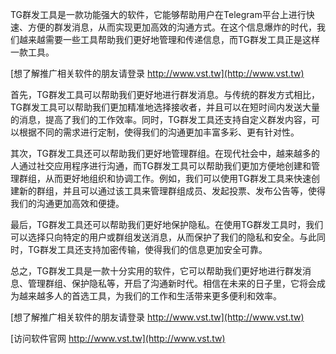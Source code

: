 TG群发工具是一款功能强大的软件，它能够帮助用户在Telegram平台上进行快速、方便的群发消息，从而实现更加高效的沟通方式。在这个信息爆炸的时代，我们越来越需要一些工具帮助我们更好地管理和传递信息，而TG群发工具正是这样一款工具。

[想了解推广相关软件的朋友请登录 http://www.vst.tw](http://www.vst.tw)

首先，TG群发工具可以帮助我们更好地进行群发消息。与传统的群发方式相比，TG群发工具可以帮助我们更加精准地选择接收者，并且可以在短时间内发送大量的消息，提高了我们的工作效率。同时，TG群发工具还支持自定义群发内容，可以根据不同的需求进行定制，使得我们的沟通更加丰富多彩、更有针对性。

其次，TG群发工具还可以帮助我们更好地管理群组。在现代社会中，越来越多的人通过社交应用程序进行沟通，而TG群发工具可以帮助我们更加方便地创建和管理群组，从而更好地组织和协调工作。例如，我们可以使用TG群发工具来快速创建新的群组，并且可以通过该工具来管理群组成员、发起投票、发布公告等，使得我们的沟通更加高效和便捷。

最后，TG群发工具还可以帮助我们更好地保护隐私。在使用TG群发工具时，我们可以选择只向特定的用户或群组发送消息，从而保护了我们的隐私和安全。与此同时，TG群发工具还支持加密传输，使得我们的信息更加安全可靠。

总之，TG群发工具是一款十分实用的软件，它可以帮助我们更好地进行群发消息、管理群组、保护隐私等，开启了沟通新时代。相信在未来的日子里，它将会成为越来越多人的首选工具，为我们的工作和生活带来更多便利和效率。

[想了解推广相关软件的朋友请登录 http://www.vst.tw](http://www.vst.tw)


[访问软件官网 http://www.vst.tw](http://www.vst.tw)
